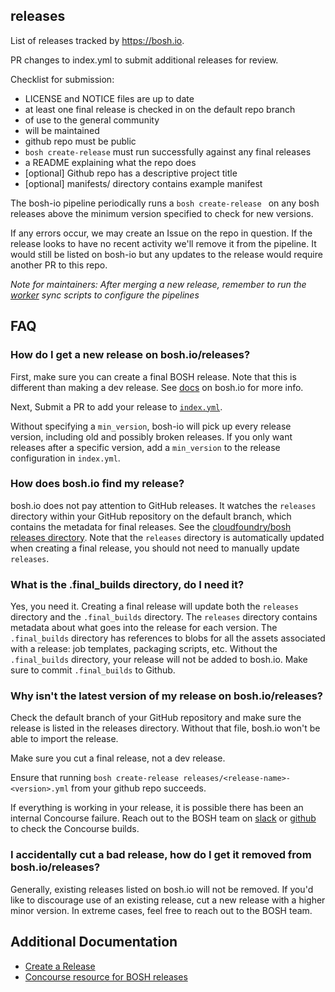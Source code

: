 ## releases

List of releases tracked by https://bosh.io.

PR changes to index.yml to submit additional releases for review.

Checklist for submission:

- LICENSE and NOTICE files are up to date
- at least one final release is checked in on the default repo branch
- of use to the general community
- will be maintained
- github repo must be public
- `bosh create-release` must run successfully against any final releases
- a README explaining what the repo does
- [optional] Github repo has a descriptive project title
- [optional] manifests/ directory contains example manifest

 The bosh-io pipeline periodically runs a `bosh create-release ` 
 on any bosh releases above the minimum version specified to check for new versions.
 
 If any errors occur, we may create an Issue on the repo in question.
 If the release looks to have no recent activity we'll remove it from the pipeline. It would still be listed on bosh-io but any updates to the release would require another PR to this repo.
 
 *Note for maintainers: After merging a new release, remember to run the [worker](https://github.com/bosh-io/worker) sync scripts to configure the pipelines*


## FAQ

### How do I get a new release on bosh.io/releases?

First, make sure you can create a final BOSH release. Note that this is different than making a dev release.
See [docs](https://bosh.io/docs/create-release/#final-release) on bosh.io for more info.

Next, Submit a PR to add your release to [`index.yml`](https://github.com/bosh-io/releases/blob/master/index.yml).

Without specifying a `min_version`, bosh-io will pick up every release version, including old and possibly broken releases.
If you only want releases after a specific version, add a `min_version` to the release configuration in `index.yml`.

### How does bosh.io find my release?

bosh.io does not pay attention to GitHub releases.
It watches the `releases` directory within your GitHub repository on the default branch, which contains the metadata for final releases.
See the [cloudfoundry/bosh releases directory](https://github.com/cloudfoundry/bosh/tree/master/releases).
Note that the `releases` directory is automatically updated when creating a final release, you should not need to manually update `releases`.

### What is the .final_builds directory, do I need it?

Yes, you need it.
Creating a final release will update both the `releases` directory and the `.final_builds` directory.
The `releases` directory contains metadata about what goes into the release for each version.
The `.final_builds` directory has references to blobs for all the assets associated with a release: job templates, packaging scripts, etc.
Without the `.final_builds` directory, your release will not be added to bosh.io.
Make sure to commit `.final_builds` to Github.

### Why isn't the latest version of my release on bosh.io/releases?

Check the default branch of your GitHub repository and make sure the release is listed in the releases directory.
Without that file, bosh.io won't be able to import the release.

Make sure you cut a final release, not a dev release.

Ensure that running `bosh create-release releases/<release-name>-<version>.yml` from your github repo succeeds.

If everything is working in your release, it is possible there has been an internal Concourse failure.
Reach out to the BOSH team on [slack](https://cloudfoundry.slack.com/archives/C02HPPYQ2) or [github](https://github.com/bosh-io/releases/issues) to check the Concourse builds.

### I accidentally cut a bad release, how do I get it removed from bosh.io/releases?

Generally, existing releases listed on bosh.io will not be removed.
If you'd like to discourage use of an existing release, cut a new release with a higher minor version.
In extreme cases, feel free to reach out to the BOSH team.

## Additional Documentation

* [Create a Release](https://bosh.io/docs/create-release/)
* [Concourse resource for BOSH releases](https://github.com/concourse/bosh-io-release-resource)
